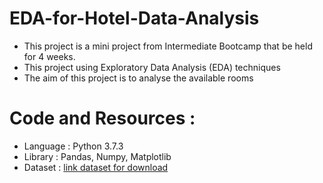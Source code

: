 # EDA-for-Hotel-Data-Analysis
- This project is a mini project from Intermediate Bootcamp that be held for 4 weeks.
- This project using Exploratory Data Analysis (EDA) techniques 
- The aim of this project is to analyse the available rooms

# Code and Resources :
- Language : Python 3.7.3
- Library : Pandas, Numpy, Matplotlib
- Dataset : [link dataset for download](https://github.com/Zullinira/EDA-for-Hotel-Data-Analysis/blob/main/airbnb.csv)

